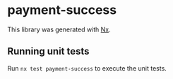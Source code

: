 # payment-success

This library was generated with [Nx](https://nx.dev).

## Running unit tests

Run `nx test payment-success` to execute the unit tests.
